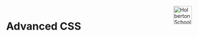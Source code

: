 <img  height="50px" align="right" src="https://apply.holbertonschool.com/holberton-logo.png" alt=" Holberton School logo ">

# Advanced CSS
